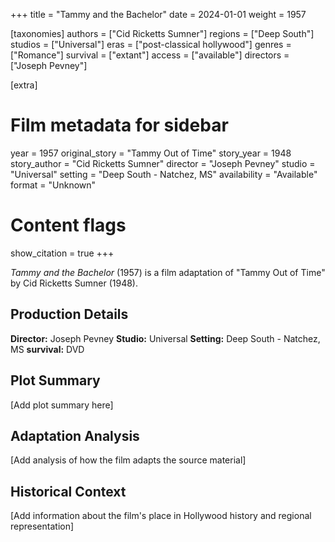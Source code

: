 +++
title = "Tammy and the Bachelor"
date = 2024-01-01
weight = 1957

[taxonomies]
authors = ["Cid Ricketts Sumner"]
regions = ["Deep South"]
studios = ["Universal"]
eras = ["post-classical hollywood"]
genres = ["Romance"]
survival = ["extant"]
access = ["available"]
directors = ["Joseph Pevney"]

[extra]
# Film metadata for sidebar
year = 1957
original_story = "Tammy Out of Time"
story_year = 1948
story_author = "Cid Ricketts Sumner"
director = "Joseph Pevney"
studio = "Universal"
setting = "Deep South - Natchez, MS"
availability = "Available"
format = "Unknown"

# Content flags
show_citation = true
+++

*Tammy and the Bachelor* (1957) is a film adaptation of "Tammy Out of Time" by Cid Ricketts Sumner (1948).

## Production Details

**Director:** Joseph Pevney
**Studio:** Universal
**Setting:** Deep South - Natchez, MS
**survival:** DVD

## Plot Summary

[Add plot summary here]

## Adaptation Analysis

[Add analysis of how the film adapts the source material]

## Historical Context

[Add information about the film's place in Hollywood history and regional representation]